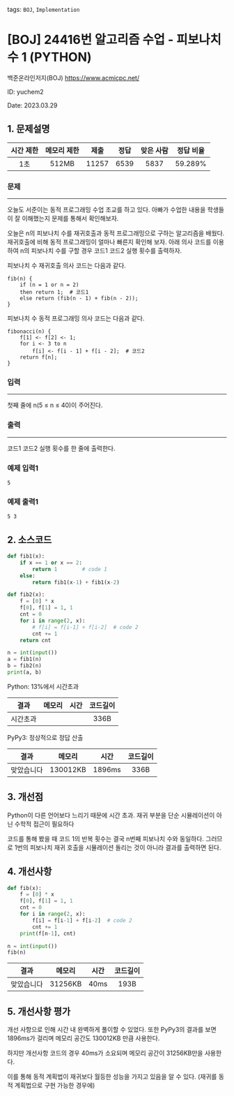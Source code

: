 tags: `BOJ`, `Implementation`
# [BOJ] 24416번 알고리즘 수업 - 피보나치 수 1 (PYTHON)
백준온라인저지(BOJ) https://www.acmicpc.net/

ID: yuchem2

Date: 2023.03.29

## 1. 문제설명
| 시간 제한 | 메모리 제한 | 제출  | 정답 | 맞은 사람 | 정답 비율 |
| :---: | :---: | :---: | :---: | :---: | :---: |
| 1초   |  512MB | 11257  | 6539 | 5837  | 59.289%  |

### 문제
---
오늘도 서준이는 동적 프로그래밍 수업 조교를 하고 있다. 아빠가 수업한 내용을 학생들이 잘 이해했는지 문제를 통해서 확인해보자.

오늘은 n의 피보나치 수를 재귀호출과 동적 프로그래밍으로 구하는 알고리즘을 배웠다. 재귀호출에 비해 동적 프로그래밍이 얼마나 빠른지 확인해 보자. 아래 의사 코드를 이용하여 n의 피보나치 수를 구할 경우 코드1 코드2 실행 횟수를 출력하자.

피보나치 수 재귀호출 의사 코드는 다음과 같다.
```
fib(n) {
    if (n = 1 or n = 2)
    then return 1;  # 코드1
    else return (fib(n - 1) + fib(n - 2));
}
```
피보나치 수 동적 프로그래밍 의사 코드는 다음과 같다.
```
fibonacci(n) {
    f[1] <- f[2] <- 1;
    for i <- 3 to n
        f[i] <- f[i - 1] + f[i - 2];  # 코드2
    return f[n];
}
```
### 입력
---
첫째 줄에 n(5 ≤ n ≤ 40)이 주어진다.

### 출력
---
코드1 코드2 실행 횟수를 한 줄에 출력한다.


### 예제 입력1
```
5
```
### 예제 출력1
```
5 3
```

## 2. 소스코드
```Python
def fib1(x):
    if x == 1 or x == 2:
        return 1        # code 1
    else:
        return fib1(x-1) + fib1(x-2)

def fib2(x):
    f = [0] * x
    f[0], f[1] = 1, 1
    cnt = 0
    for i in range(2, x):
        # f[i] = f[i-1] + f[i-2]  # code 2
        cnt += 1
    return cnt

n = int(input())
a = fib1(n)
b = fib2(n)
print(a, b)
```

Python: 13%에서 시간초과

| 결과 | 메모리 | 시간 | 코드길이 |
|:---:|:-----: | :---: | :----: |
| 시간초과 | | | 336B |

PyPy3: 정상적으로 정답 산출

| 결과 | 메모리 | 시간 | 코드길이 |
|:---:|:-----: | :---: | :----: |
| 맞았습니다 | 130012KB | 1896ms | 336B |

## 3. 개선점
Python이 다른 언어보다 느리기 때문에 시간 초과. 재귀 부분을 단순 시뮬레이션이 아닌 수학적 접근이 필요하다

코드를 통해 봤을 때 코드 1의 반복 횟수는 결국 n번째 피보나치 수와 동일하다. 그러므로 1번의 피보나치 재귀 호출을 시뮬레이션 돌리는 것이 아니라 결과를 출력하면 된다.  

## 4. 개선사항
```Python
def fib(x):
    f = [0] * x
    f[0], f[1] = 1, 1
    cnt = 0
    for i in range(2, x):
        f[i] = f[i-1] + f[i-2]  # code 2
        cnt += 1
    print(f[n-1], cnt)

n = int(input())
fib(n)
```

| 결과 | 메모리 | 시간 | 코드길이 |
|:---:|:-----: | :---: | :----: |
| 맞았습니다 | 31256KB | 40ms | 193B |

## 5. 개선사항 평가
개선 사항으로 인해 시간 내 완벽하게 풀이할 수 있었다. 또한 PyPy3의 결과를 보면 1896ms가 걸리며 메모리 공간도 130012KB 만큼 사용한다. 

하지만 개선사항 코드의 경우 40ms가 소요되며 메모리 공간이 31256KB만을 사용한다. 

이를 통해 동적 계획법이 재귀보다 월등한 성능을 가지고 있음을 알 수 있다. (재귀를 동적 계획법으로 구현 가능한 경우에)
